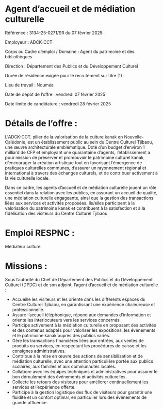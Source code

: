 # Agent d’accueil et de médiation culturelle

Référence : 3134-25-0271/SR du 07 février 2025

Employeur : ADCK-CCT

Corps ou Cadre d’emploi / Domaine : Agent du patrimoine et des bibliothèques

Direction : Département des Publics et du Développement Culturel

Durée de résidence exigée pour le recrutement sur titre (1) :

Lieu de travail : Nouméa

Date de dépôt de l’offre : vendredi 07 février 2025

Date limite de candidature : vendredi 28 février 2025

# Détails de l’offre :

L'ADCK-CCT, pilier de la valorisation de la culture kanak en Nouvelle-Calédonie, est un établissement public au sein du Centre Culturel Tjibaou, une œuvre architecturale emblématique. Doté d’un budget d’environ 1 milliard de CFP et employant une quarantaine d’agents, l’établissement a pour mission de préserver et promouvoir le patrimoine culturel kanak, d’encourager la création artistique tout en favorisant l’émergence de pratiques culturelles communes, d’assurer un rayonnement régional et international à travers des échanges culturels, et de contribuer activement à la vie culturelle locale.

Dans ce cadre, les agents d’accueil et de médiation culturelle jouent un rôle essentiel dans la relation avec les publics, en assurant un accueil de qualité, une médiation culturelle engageante, ainsi que la gestion des transactions liées aux services et activités proposées. Ils/elles participent à la valorisation du patrimoine kanak et contribuent à la satisfaction et à la fidélisation des visiteurs du Centre Culturel Tjibaou.

# Emploi RESPNC :

Médiateur culturel

# Missions :

Sous l’autorité du Chef de Département des Publics et du Développement Culturel (DPDC) et de son adjoint, l’agent d’accueil et de médiation culturelle :

- Accueille les visiteurs et les oriente dans les différents espaces du Centre Culturel Tjibaou, en garantissant une expérience chaleureuse et professionnelle.
- Assure l’accueil téléphonique, répond aux demandes d’information et oriente les interlocuteurs vers les services concernés.
- Participe activement à la médiation culturelle en proposant des activités et des contenus adaptés pour valoriser les expositions, les événements et le patrimoine kanak auprès des publics variés.
- Gère les transactions financières liées aux entrées, aux ventes de produits ou services, en respectant les procédures de caisse et les consignes administratives.
- Contribue à la mise en œuvre des actions de sensibilisation et de médiation culturelle, avec une attention particulière portée aux publics scolaires, aux familles et aux communautés locales.
- Collabore avec les équipes techniques et administratives pour assurer le bon déroulement des événements et activités culturelles.
- Collecte les retours des visiteurs pour améliorer continuellement les services et l’expérience offerte.
- Participe à la gestion logistique des flux de visiteurs pour garantir une fluidité et un confort optimal, en particulier lors des événements de grande affluence.